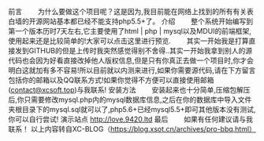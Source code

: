 前言
  为什么要做这个项目呢？这是因为,我目前能在网络上找到的所有有关表白墙的开源网站基本都已经不能支持php5.5+了。
介绍
  整个系统开始编写到第一个版本历时7天左右,它主要使用了html | php | mysql以及MDUI的前端框架,使用起来还是比较简单的!大家可以点击这里进行预览.
  其实一开始我是打算直接发到GITHUB的但是上传时我突然感觉得别不舍得..其实一开始我拿到别人的源代码也会因为好看直接改掉他人版权信息,但是只有你真正去做一个项目时,你才会明白这就加有多不容易!所以目前就以内测来进行,如果你需要源代码,请在下方留言包括你的邮箱以及QQ联系方式!如果你觉得不方便可以直接使用邮箱(contact@xcsoft.top)与我联系!
安装方法
  安装起来也十分简单,压缩包解压后,你只需要修改mysql.php内的mysql数据库信息,之后在你的数据库中导入文件夹根目录下的mysql.sql就可以了,php5.6+已经mysql5.5+即可其他版本没有测试,你可以自行尝试!
演示站点
http://love.9420.ltd
最后
  如果有任何建议请与我联系！
以上内容转自XC-BLOG（https://blog.xsot.cn/archives/pro-bbq.html）
<!-- 
至所有用户:这个开源放在这里分享是为了让更多用户开心,希望你不要移除版权,如果移除版权,你的名字将被挂在我的博客上!在这基础上你可以自由修改源码!如果有任何疑问,可以联系我! 
该项目为开源项目,大家可以在保留版权的基础上随意修改!希望保留版权!谢谢因为只有你在自己去做一个项目时,你才会发现这是多么的累!因为某些原因,本次的开源并非该系统的最新版,如果你想体验最新版,请访问http://love.9420.ltd
-->